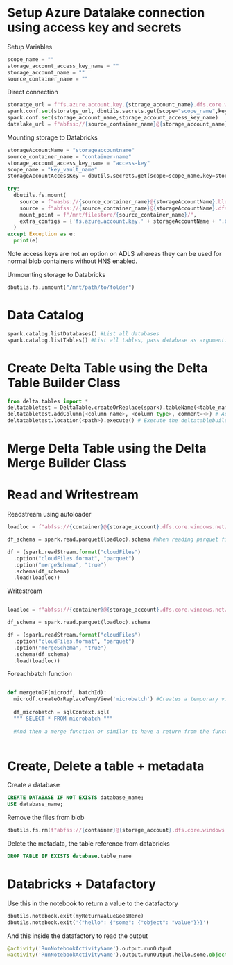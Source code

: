 # Setup Azure Datalake connection using access key and secrets
Setup Variables
```py
scope_name = ""
storage_account_access_key_name = ""
storage_account_name = ""
source_container_name = ""
```

Direct connection 
```py
storatge_url = f"fs.azure.account.key.{storage_account_name}.dfs.core.windows.net"
spark.conf.set(storatge_url, dbutils.secrets.get(scope="scope_name",key="storage_account_access_key_name"))
spark.conf.set(storage_account_name,storage_account_access_key_name)
datalake_url = f"abfss://{source_container_name}@{storage_account_name}.dfs.core.windows.net"
```


Mounting storage to Databricks 
```py
storageAccountName = "storageaccountname"
source_container_name = "container-name"
storage_account_access_key_name = "access-key"
scope_name = "key_vault_name"
storageAccountAccessKey = dbutils.secrets.get(scope=scope_name,key=storage_account_access_key_name)
 
try:
  dbutils.fs.mount(
    source = f"wasbs://{source_container_name}@{storageAccountName}.blob.core.windows.net", #Blob
    source = f"abfss://{source_container_name}@{storageAccountName}.dfs.core.windows.net/", #Datalake
    mount_point = f"/mnt/filestore/{source_container_name}/",
    extra_configs = {'fs.azure.account.key.' + storageAccountName + '.blob.core.windows.net': storageAccountAccessKey}
  )
except Exception as e:
  print(e)

```
Note access keys are not an option on ADLS whereas they can be used for normal blob containers without HNS enabled.

Unmounting storage to Databricks
```py
dbutils.fs.unmount("/mnt/path/to/folder")
```

# Data Catalog
```py
spark.catalog.listDatabases() #List all databases
spark.catalog.listTables() #List all tables, pass database as argument.
```

# Create Delta Table using the Delta Table Builder Class
```py
from delta.tables import *
deltatabletest = DeltaTable.createOrReplace(spark).tableName(<table_name>) #Creates an object of the  DeltaTableBuilder class
deltatabletest.addColumn(<column name>, <column type>, comment=<>) # Add columns to the deltatablebuilder object 
deltatabletest.location(<path>).execute() # Execute the deltatablebuilder object and stores the table in path
```

# Merge Delta Table using the Delta Merge Builder Class


# Read and Writestream
Readstream using autoloader 
```py
loadloc = f"abfss://{container}@{storage_account}.dfs.core.windows.net/{endpoint}"

df_schema = spark.read.parquet(loadloc).schema #When reading parquet files

df = (spark.readStream.format("cloudFiles")
  .option("cloudFiles.format", "parquet")
  .option("mergeSchema", "true")
  .schema(df_schema)
  .load(loadloc))
```

Writestream
```py

loadloc = f"abfss://{container}@{storage_account}.dfs.core.windows.net/{endpoint}"

df_schema = spark.read.parquet(loadloc).schema

df = (spark.readStream.format("cloudFiles")
  .option("cloudFiles.format", "parquet")
  .option("mergeSchema", "true")
  .schema(df_schema)
  .load(loadloc))

```

Foreachbatch function
```py

def mergetoDF(microdf, batchId):
  microdf.createOrReplaceTempView('microbatch') #Creates a temporary view of the dataframe microbatch
  
  df_microbatch = sqlContext.sql(
  """ SELECT * FROM microbatch """
  
  #And then a merge function or similar to have a return from the function
  
```

# Create, Delete a table + metadata
Create a database
```sql
CREATE DATABASE IF NOT EXISTS database_name;
USE database_name;
```

Remove the files from blob
```py
dbutils.fs.rm(f"abfss://{container}@{storage_account}.dfs.core.windows.net/{endpoint}", True) #Deleteing recursive 
```
Delete the metadata, the table reference from databricks
```sql
DROP TABLE IF EXISTS database.table_name
```


# Databricks + Datafactory
Use this in the notebook to return a value to the datafactory
```py
dbutils.notebook.exit(myReturnValueGoesHere)
dbutils.notebook.exit('{"hello": {"some": {"object": "value"}}}')
```
And this inside the datafactory to read the output
```py
@activity('RunNotebookActivityName').output.runOutput
@activity('RunNotebookActivityName').output.runOutput.hello.some.object
```
